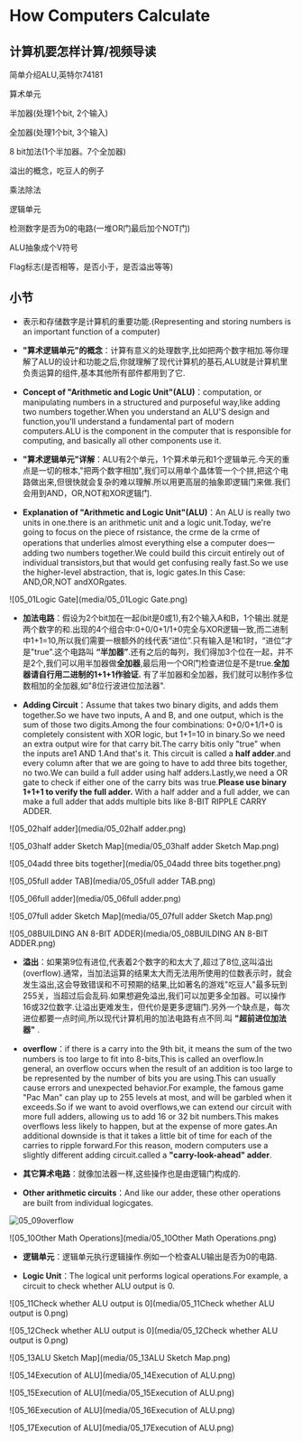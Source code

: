 How Computers Calculate
========================
## 计算机要怎样计算/视频导读

简单介绍ALU,英特尔74181

算术单元

半加器(处理1个bit, 2个输入)

全加器(处理1个bit, 3个输入)

8 bit加法(1个半加器。7个全加器)

溢出的概念，吃豆人的例子

乘法除法

逻辑单元

检测数字是否为0的电路(一堆OR门最后加个NOT门)

ALU抽象成个V符号

Flag标志(是否相等，是否小于，是否溢出等等)
## 小节

* 表示和存储数字是计算机的重要功能.(Representing and storing numbers is an important function of a computer)

* **"算术逻辑单元"的概念**：计算有意义的处理数字,比如把两个数字相加.等你理解了ALU的设计和功能之后,你就理解了现代计算机的基石,ALU就是计算机里负责运算的组件,基本其他所有部件都用到了它.

* **Concept of "Arithmetic and Logic Unit"(ALU)**：computation, or manipulating numbers in a structured and purposeful way,like adding two numbers together.When you understand an ALU'S design and function,you'll understand a fundamental part of modern computers.ALU is the component in the computer that is responsible for computing, and basically all other components use it.

* **"算术逻辑单元"详解**：ALU有2个单元，1个算术单元和1个逻辑单元.今天的重点是一切的根本,"把两个数字相加",我们可以用单个晶体管一个个拼,把这个电路做出来,但很快就会复杂的难以理解.所以用更高层的抽象即逻辑门来做.我们会用到AND，OR,NOT和XOR逻辑门.

* **Explanation of "Arithmetic and Logic Unit"(ALU)**：An ALU is really two units in one.there is an arithmetic unit and a logic unit.Today, we're going to focus on the piece of rsistance, the crme de la crme of operations that underlies almost everything else a computer does一adding two numbers together.We could build this circuit entirely out of individual transistors,but that would get confusing really fast.So we use the higher-level abstraction, that is, logic gates.In this Case: AND,OR,NOT andXORgates.

![05_01Logic Gate](media/05_01Logic Gate.png)

* **加法电路**：假设为2个bit加在一起(bit是0或1),有2个输入A和B，1个输出.就是两个数字的和.出现的4个组合中:0+0/0+1/1+0完全与XOR逻辑一致,而二进制中1+1=10,所以我们需要一根额外的线代表“进位”.只有输入是1和1时，“进位”才是"true".这个电路叫 **“半加器”**.还有之后的每列，我们得加3个位在一起，并不是2个,我们可以用半加器做**全加器**,最后用一个OR门检查进位是不是true.**全加器请自行用二进制的1+1+1作验证.** 有了半加器和全加器，我们就可以制作多位数相加的全加器,如"8位行波进位加法器".

* **Adding Circuit**：Assume that takes two binary digits, and adds them together.So we have two inputs, A and B, and one output, which is the sum of those two digits.Among the four combinations: 0+0/0+1/1+0 is completely consistent with XOR logic, but 1+1=10 in binary.So we need an extra output wire for that carry bit.The carry bitis only "true" when the inputs are1 AND 1.And that's it. This circuit is called a **half adder**.and every column after that we are going to have to add three bits together, no two.We can build a full adder using half adders.Lastly,we need a OR gate to check if either one of the carry bits was true.**Please use binary 1+1+1 to verify the full adder.** With a half adder and a full adder, we can make a full adder that adds multiple bits like 8-BIT RIPPLE CARRY ADDER.

![05_02half adder](media/05_02half adder.png)

![05_03half adder Sketch Map](media/05_03half adder Sketch Map.png)

![05_04add three bits together](media/05_04add three bits together.png)

![05_05full adder TAB](media/05_05full adder TAB.png)

![05_06full adder](media/05_06full adder.png)

![05_07full adder Sketch Map](media/05_07full adder Sketch Map.png)

![05_08BUILDING AN 8-BIT ADDER](media/05_08BUILDING AN 8-BIT ADDER.png)

* **溢出**：如果第9位有进位,代表着2个数字的和太大了,超过了8位,这叫溢出(overflow).通常，当加法运算的结果太大而无法用所使用的位数表示时，就会发生溢出,这会导致错误和不可预期的结果,比如著名的游戏"吃豆人"最多玩到255关，当超过后会乱码.如果想避免溢出,我们可以加更多全加器。可以操作16或32位数字.让溢出更难发生，但代价是更多逻辑门.另外一个缺点是，每次进位都要一点时间,所以现代计算机用的加法电路有点不同.叫 **"超前进位加法器"** .

* **overflow**：if there is a carry into the 9th bit, it means the sum of the two numbers is too large to fit into 8-bits,This is called an overflow.In general, an overflow occurs when the result of an addition is too large to be represented by the number of bits you are using.This can usually cause errors and unexpected behavior.For example, the famous game "Pac Man" can play up to 255 levels at most, and will be garbled when it exceeds.So if we want to avoid overflows,we can extend our circuit with more full adders, allowing us to add 16 or 32 bit numbers.This makes overflows less likely to happen, but at the expense of more gates.An additional downside is that it takes a little bit of time for each of the carries to ripple forward.For this reason, modern computers use a slightly different adding circuit.called a **"carry-look-ahead" adder**.

* **其它算术电路**：就像加法器一样,这些操作也是由逻辑门构成的.

* **Other arithmetic circuits**：And like our adder, these other operations are built from individual logicgates.

![05_09overflow](media/05_09overflow.png)

![05_10Other Math Operations](media/05_10Other Math Operations.png)

* **逻辑单元**：逻辑单元执行逻辑操作.例如一个检查ALU输出是否为0的电路.

* **Logic Unit**：The logical unit performs logical operations.For example, a circuit to check whether ALU output is 0.

![05_11Check whether ALU output is 0](media/05_11Check whether ALU output is 0.png)

![05_12Check whether ALU output is 0](media/05_12Check whether ALU output is 0.png)

![05_13ALU Sketch Map](media/05_13ALU Sketch Map.png)

![05_14Execution of ALU](media/05_14Execution of ALU.png)

![05_15Execution of ALU](media/05_15Execution of ALU.png)

![05_16Execution of ALU](media/05_16Execution of ALU.png)

![05_17Execution of ALU](media/05_17Execution of ALU.png)